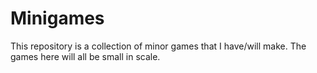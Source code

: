 # Minigames
This repository is a collection of minor games that I have/will make. The games here will all be small in scale.

